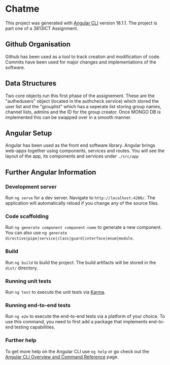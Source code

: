 # Chatme

This project was generated with [Angular CLI](https://github.com/angular/angular-cli) version 18.1.1.
The project is part one of a 3813ICT Assignment. 

## Github Organisation
Github has been used as a tool to track creation and modification of code. Commits have been used for major changes and implementations of the software. 

## Data Structures 
Two core objects run this first phase of the assignement. These are the "authedusers" object (located in the authcheck service) which stored the user list and the "grouplist" which has a seperate list storing group names, channel lists, admins and the ID for the group creator. Once MONGO DB is implemented this can be swapped over in a smooth manner. 

## Angular Setup 
Angular has been used as the front end software library. Angular brings web-apps together using components, services and routes. 
You will see the layout of the app, its components and services under `./src/app` 






## Further Angular Information 

### Development server

Run `ng serve` for a dev server. Navigate to `http://localhost:4200/`. The application will automatically reload if you change any of the source files.

### Code scaffolding

Run `ng generate component component-name` to generate a new component. You can also use `ng generate directive|pipe|service|class|guard|interface|enum|module`.

### Build

Run `ng build` to build the project. The build artifacts will be stored in the `dist/` directory.

### Running unit tests

Run `ng test` to execute the unit tests via [Karma](https://karma-runner.github.io).

### Running end-to-end tests

Run `ng e2e` to execute the end-to-end tests via a platform of your choice. To use this command, you need to first add a package that implements end-to-end testing capabilities.

### Further help

To get more help on the Angular CLI use `ng help` or go check out the [Angular CLI Overview and Command Reference](https://angular.dev/tools/cli) page.
